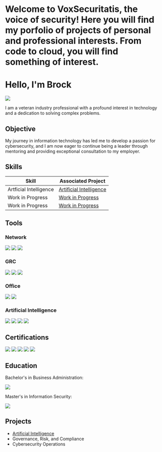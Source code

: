# Welcome to VoxSecuritatis, the voice of security!  Here you will find my porfolio of projects of personal and professional interests.  From code to cloud, you will find something of interest.

# Hello, I'm Brock
<a href="https://linkedin.com/in/brockfrary"><img src="https://img.shields.io/badge/-LinkedIn-0072b1?&style=for-the-badge&logo=linkedin&logoColor=white" /></a>

I am a veteran industry professional with a profound interest in technology and a dedication to solving complex problems.

## Objective

My journey in information technology has led me to develop a passion for cybersecurity, and I am now eager to continue being a leader through mentoring and providing exceptional consultation to my employer.

## Skills

| Skill                                         | Associated Project         |
|-----------------------------------------------|----------------------------|
| Artficial Intelligence			| <a href="https://github.com/VoxSecuritatis/Artificial-Intelligence">Artificial Intelligence</a>|
| Work in Progress  				| <a href="https://github.com/VoxSecuritatis">Work in Progress</a>|
| Work in Progress  				| <a href="https://github.com/VoxSecuritatis">Work in Progress</a>|

## Tools

### Network
<div>
    <img src="https://img.shields.io/badge/-Wireshark-1679A7?&style=for-the-badge&logo=Wireshark&logoColor=white" />
    <img src="https://img.shields.io/badge/-Cisco%20ISE-1BA0D7?&style=for-the-badge&logo=cisco&logoColor=white" />
    <img src="https://img.shields.io/badge/-HID%20AAA-0064B0?&style=for-the-badge&logo=hid&logoColor=white" />
</div>

### GRC
<div>
    <img src="https://img.shields.io/badge/-BitSight-1A477C?&style=for-the-badge&logo=bitsight&logoColor=white" />
    <img src="https://img.shields.io/badge/-INTROS-003366?&style=for-the-badge&logoColor=white" />
    <img src="https://img.shields.io/badge/-AuditBoard-0053CE?&style=for-the-badge&logo=auditboard&logoColor=white" />
</div>

### Office
<div>
    <img src="https://img.shields.io/badge/-Microsoft%20Office%20365-D83B01?&style=for-the-badge&logo=microsoftoffice&logoColor=white" />
    <img src="https://img.shields.io/badge/-Microsoft%20Visio-3955A3?&style=for-the-badge&logo=microsoftvisio&logoColor=white" />
</div>

### Artificial Intelligence
<div>
    <img src="https://img.shields.io/badge/-ChatGPT-10A37F?&style=for-the-badge&logo=openai&logoColor=white" />
    <img src="https://img.shields.io/badge/-Microsoft%20Copilot-258FFA?&style=for-the-badge&logo=microsoft&logoColor=white" />
    <img src="https://img.shields.io/badge/-Amazon%20Bedrock-232F3E?&style=for-the-badge&logo=amazonaws&logoColor=white" />
    <img src="https://img.shields.io/badge/-Google%20Bard-4285F4?&style=for-the-badge&logo=google&logoColor=white" />
</div>

## Certifications
<div>
    <img src="https://img.shields.io/badge/-CISSP-2C8540?&style=for-the-badge&logo=isc2&logoColor=white" />
    <img src="https://img.shields.io/badge/-CCSP-2C8540?&style=for-the-badge&logo=isc2&logoColor=white" />
    <img src="https://img.shields.io/badge/-CRISC-F1B52D?&style=for-the-badge&logo=isaca&logoColor=white" />
    <img src="https://img.shields.io/badge/-CCNA%20CyberOps-1BA0D7?&style=for-the-badge&logo=cisco&logoColor=white" />
    <img src="https://img.shields.io/badge/-CySA%2B-2F8D46?&style=for-the-badge&logo=comptia&logoColor=white" />
</div>

## Education
<div>
    Bachelor's in Business Administration:<p>
	<img src="https://img.shields.io/badge/-SUNY%20Oswego-154734?&style=for-the-badge&logoColor=white" /></p>
    Master's in Information Security:<p>
	<img src="https://img.shields.io/badge/-Capella%20University-9D2235?&style=for-the-badge&logoColor=white" /></p>
</div>

## Projects
- <a href="https://github.com/VoxSecuritatis/Artificial-Intelligence">Artificial Intelligence</a>
- Governance, Risk, and Compliance
- Cybersecurity Operations

